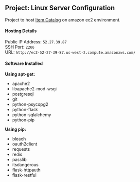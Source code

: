 ## Project: Linux Server Configuration

Project to host [Item Catalog](https://github.com/ankjai/fullstack-nanodegree-item-catalog) on amazon ec2 environment.

#### Hosting Details
Public IP Address: `52.27.39.87`  
SSH Port: `2200`  
URL: `http://ec2-52-27-39-87.us-west-2.compute.amazonaws.com/`  

#### Software Installed
**Using apt-get:**
* apache2
* libapache2-mod-wsgi
* postgresql
* git
* python-psycopg2
* python-flask 
* python-sqlalchemy
* python-pip

**Using pip:**
* bleach
* oauth2client
* requests
* redis
* passlib
* itsdangerous
* flask-httpauth
* flask-restful
